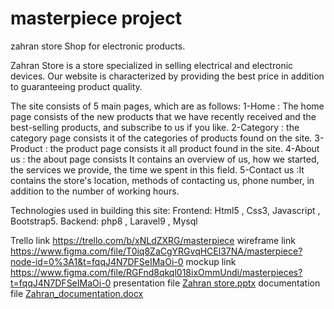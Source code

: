 # masterpiece project

zahran store
Shop for electronic products.


Zahran Store is a store specialized in selling electrical and electronic devices. Our website is characterized by providing the best price in addition to guaranteeing product quality.

The site consists of 5 main pages, which are as follows:
1-Home : The home page consists of the new products that we have recently received and the best-selling products, and subscribe to us if you like.
2-Category : the category page consists it of the categories of products found on the site.
3-Product : the product page consists it all product found in the site.
4-About us : the about page consists It contains an overview of us, how we started, the services we provide, the time we spent in this field.
5-Contact us :It contains the store's location, methods of contacting us, phone number, in addition to the number of working hours.

Technologies used in building this site:
Frontend: Html5 , Css3, Javascript , Bootstrap5.
Backend: php8 , Laravel9 , Mysql

Trello link https://trello.com/b/xNLdZXRG/masterpiece
wireframe link https://www.figma.com/file/T0iq8ZaCgYRGvqHCEl37NA/masterpiece?node-id=0%3A1&t=fqqJ4N7DFSeIMaOi-0
mockup link https://www.figma.com/file/RGFnd8qkql018ixOmmUndi/masterpieces?t=fqqJ4N7DFSeIMaOi-0
presentation file [Zahran store.pptx](https://github.com/AhmadyZahran/final-project/files/10312879/Zahran.store.pptx)
documentation file [Zahran_documentation.docx](https://github.com/AhmadyZahran/final-project/files/10312880/Zahran_documentation.docx)
